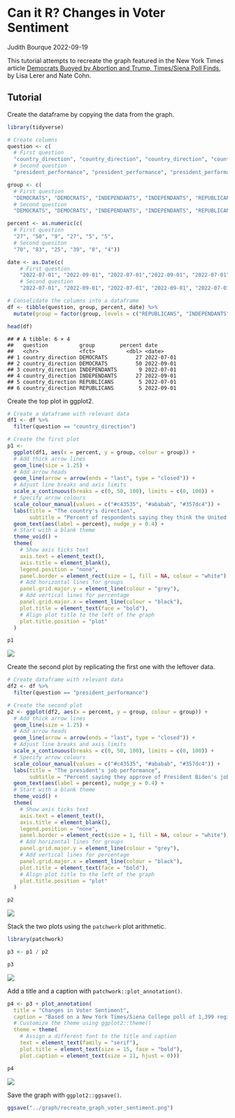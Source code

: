 Can it R? Changes in Voter Sentiment
================
Judith Bourque
2022-09-19

This tutorial attempts to recreate the graph featured in the New York
Times article [Democrats Buoyed by Abortion and Trump, Times/Siena Poll
Finds](https://www.nytimes.com/2022/09/16/us/politics/biden-democrats-abortion-trump-poll.html),
by Lisa Lerer and Nate Cohn.

## Tutorial

Create the dataframe by copying the data from the graph.

``` r
library(tidyverse)

# Create columns
question <- c(
  # First question
  "country_direction", "country_direction", "country_direction", "country_direction", "country_direction", "country_direction",
  # Second question
  "president_performance", "president_performance", "president_performance", "president_performance", "president_performance", "president_performance")

group <- c(
  # First question
  "DEMOCRATS", "DEMOCRATS", "INDEPENDANTS", "INDEPENDANTS", "REPUBLICANS", "REPUBLICANS",
  # Second question
  "DEMOCRATS", "DEMOCRATS", "INDEPENDANTS", "INDEPENDANTS", "REPUBLICANS", "REPUBLICANS")

percent <- as.numeric(c(
  # First question
  "27", "50", "9", "27", "5", "5",
  # Second quesiton
  "70", "83", "25", "39", "8", "4"))

date <- as.Date(c(
    # First question
    "2022-07-01", "2022-09-01", "2022-07-01","2022-09-01", "2022-07-01", "2022-09-01",
    # Second question
    "2022-07-01", "2022-09-01", "2022-07-01", "2022-09-01", "2022-07-01", "2022-09-01"))

# Consolidate the columns into a dataframe
df <- tibble(question, group, percent, date) %>% 
  mutate(group = factor(group, levels = c("REPUBLICANS", "INDEPENDANTS", "DEMOCRATS")))

head(df)
```

    ## # A tibble: 6 × 4
    ##   question          group        percent date      
    ##   <chr>             <fct>          <dbl> <date>    
    ## 1 country_direction DEMOCRATS         27 2022-07-01
    ## 2 country_direction DEMOCRATS         50 2022-09-01
    ## 3 country_direction INDEPENDANTS       9 2022-07-01
    ## 4 country_direction INDEPENDANTS      27 2022-09-01
    ## 5 country_direction REPUBLICANS        5 2022-07-01
    ## 6 country_direction REPUBLICANS        5 2022-09-01

Create the top plot in ggplot2.

``` r
# Create a dataframe with relevant data
df1 <- df %>%
  filter(question == "country_direction")

# Create the first plot
p1 <-
  ggplot(df1, aes(x = percent, y = group, colour = group)) +
  # Add thick arrow lines 
  geom_line(size = 1.25) +
  # Add arrow heads
  geom_line(arrow = arrow(ends = "last", type = "closed")) +
  # Adjust line breaks and axis limits
  scale_x_continuous(breaks = c(0, 50, 100), limits = c(0, 100)) +
  # Specify arrow colours
  scale_colour_manual(values = c("#c43535", "#ababab", "#357dc4")) +
  labs(title = "The country's direction",
       subtitle = "Percent of respondents saying they think the United States is on the right track,\nin a July poll and in a September poll") +
  geom_text(aes(label = percent), nudge_y = 0.4) +
  # Start with a blank theme
  theme_void() +
  theme(
    # Show axis ticks text
    axis.text = element_text(),
    axis.title = element_blank(),
    legend.position = "none",
    panel.border = element_rect(size = 1, fill = NA, colour = "white"),
    # Add horizontal lines for groups
    panel.grid.major.y = element_line(colour = "grey"),
    # Add vertical lines for percentage
    panel.grid.major.x = element_line(colour = "black"),
    plot.title = element_text(face = "bold"),
    # Align plot title to the left of the graph
    plot.title.position = "plot"
  )

p1
```

![](recreate_graph_voter_sentiment_files/figure-gfm/unnamed-chunk-2-1.png)<!-- -->

Create the second plot by replicating the first one with the leftover
data.

``` r
# Create dataframe with relevant data
df2 <- df %>%
  filter(question == "president_performance")

# Create the second plot
p2 <- ggplot(df2, aes(x = percent, y = group, colour = group)) +
  # Add thick arrow lines 
  geom_line(size = 1.25) +
  # Add arrow heads
  geom_line(arrow = arrow(ends = "last", type = "closed")) +
  # Adjust line breaks and axis limits
  scale_x_continuous(breaks = c(0, 50, 100), limits = c(0, 100)) +
  # Specify arrow colours
  scale_colour_manual(values = c("#c43535", "#ababab", "#357dc4")) +
  labs(title = "The president's job performance",
       subtitle = "Percent saying they approve of President Biden's job performance, either strongly \nor somewhat, in a July poll and in a September poll") +
  geom_text(aes(label = percent), nudge_y = 0.4) +
  # Start with a blank theme
  theme_void() +
  theme(
    # Show axis ticks text
    axis.text = element_text(),
    axis.title = element_blank(),
    legend.position = "none",
    panel.border = element_rect(size = 1, fill = NA, colour = "white"),
    # Add horizontal lines for groups
    panel.grid.major.y = element_line(colour = "grey"),
    # Add vertical lines for percentage
    panel.grid.major.x = element_line(colour = "black"),
    plot.title = element_text(face = "bold"),
    # Align plot title to the left of the graph
    plot.title.position = "plot"
  )

p2
```

![](recreate_graph_voter_sentiment_files/figure-gfm/unnamed-chunk-3-1.png)<!-- -->

Stack the two plots using the `patchwork` plot arithmetic.

``` r
library(patchwork)

p3 <- p1 / p2 

p3
```

![](recreate_graph_voter_sentiment_files/figure-gfm/unnamed-chunk-4-1.png)<!-- -->

Add a title and a caption with `patchwork::plot_annotation()`.

``` r
p4 <- p3 + plot_annotation(
  title = "Changes in Voter Sentiment",
  caption = "Based on a New York Times/Siena College poll of 1,399 registered voters nationwide from Sept. 6 to \n14, 2022, following a similar poll of 849 voters from July 5 to 7 of this year. July results for \nindependents include respondents who identified with a third party. By Lalena Fisher",
  # Customize the theme using ggplot2::theme()
  theme = theme(
    # Assign a different font to the title and caption
    text = element_text(family = "serif"),
    plot.title = element_text(size = 15, face = "bold"),
    plot.caption = element_text(size = 11, hjust = 0)))

p4
```

![](recreate_graph_voter_sentiment_files/figure-gfm/unnamed-chunk-5-1.png)<!-- -->

Save the graph with `ggplot2::ggsave()`.

``` r
ggsave("../graph/recreate_graph_voter_sentiment.png")
```
